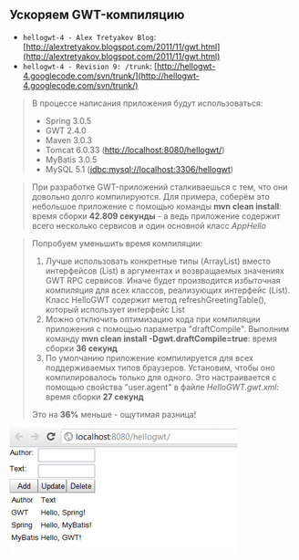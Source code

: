 Ускоряем GWT-компиляцию
-----------------------
* `hellogwt-4 - Alex Tretyakov Blog`: [http://alextretyakov.blogspot.com/2011/11/gwt.html](http://alextretyakov.blogspot.com/2011/11/gwt.html)
* `hellogwt-4 - Revision 9: /trunk`: [http://hellogwt-4.googlecode.com/svn/trunk/](http://hellogwt-4.googlecode.com/svn/trunk/)
> В процессе написания приложения будут использоваться:
>
>- Spring 3.0.5
>- GWT 2.4.0
>- Maven 3.0.3
>- Tomcat 6.0.33 ([http://localhost:8080/hellogwt/](http://localhost:8080/hellogwt/))
>- MyBatis 3.0.5
>- MySQL 5.1 ([jdbc:mysql://localhost:3306/hellogwt](jdbc:mysql://localhost:3306/hellogwt))

>При разработке GWT-приложений сталкиваешься с тем, что они довольно долго компилируются.
>Для примера, соберём это небольшое приложение с помощью команды **mvn clean install**:
>время сборки **42.809 секунды** - а ведь приложение содержит всего несколько сервисов и один основной класс *AppHello*

>Попробуем уменьшить время компиляции:
>
>1. Лучше использовать конкретные типы (ArrayList) вместо интерфейсов (List) в аргументах и возвращаемых значениях GWT RPC сервисов. Иначе будет производится избыточная компиляция для всех классов, реализующих интерфейс (List). Класс HelloGWT содержит метод refreshGreetingTable(), который использует интерфейс List
>2. Можно отключить оптимизацию кода при компиляции приложения с помощью параметра "draftCompile". Выполним команду **mvn clean install -Dgwt.draftCompile=true**: время сборки **36 секунд**
>3. По умолчанию приложение компилируется для всех поддерживаемых типов браузеров. Установим, чтобы оно компилировалось только для одного. Это настраивается с помощью свойства "user.agent" в файле *HelloGWT.gwt.xml*: время сборки **27 секунд**
>
>Это на **36%** меньше - ощутимая разница!

![result.png](result.png)
